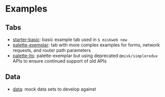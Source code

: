 # Examples

## Tabs

- [starter-basic][sb]: basic example tab used in `$ miskweb new`
- [palette-exemplar][pe]: tab with more complex examples for forms, network requests, and router path parameters
- [palette-lts][plts]: palette-exemplar but using deprecated `@misk/simpleredux` APIs to ensure continued support of old APIs

## Data

- [data][d]: mock data sets to develop against

[sb]: /misk-web/docs/examples/starter-basic
[pe]: /misk-web/docs/examples/palette-exemplar
[plts]: /misk-web/docs/examples/palette-lts
[d]: /misk-web/docs/examples/data
